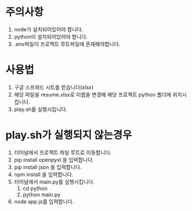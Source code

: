 # 주의사항

1. node가 설치되어있어야 합니다.
2. python이 설치되어있어야 합니다.
3. .env파일이 프로젝트 루트파일에 존재해야합니다.

# 사용법

1. 구글 스프레드 시트를 받습니다(xlsx)
2. 해당 파일을 resume.xlsx로 이름을 변경해 해당 프로젝트 python 폴더에 위치시킵니다.
3. play.sh를 실행시킵니다.

# play.sh가 실행되지 않는경우

1. 터미널에서 프로젝트 파일 루트로 이동합니다.
2. pip install openpyxl 을 입력합니다.
3. pip install json 을 입력합니다.
4. npm install 을 입력합니다.
5. 터미널에서 main.py를 실행시킵니다.
   1. cd python
   2. python main.py
6. node app.js를 입력합니다.
